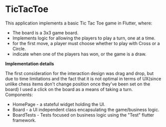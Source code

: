 # TicTacToe

This application implements a basic Tic Tac Toe game in Flutter, where:
* The board is a 3x3 game board.
* Implements logic for allowing the players to play a turn, one at a time.
* for the first move, a player must choose whether to play with Cross or a Circle.
* indicate when one of the players has won, or the game is a draw.

**Implementation details**  <br />

The first consideration for the interaction design was drag and drop, but due to time limitations and the fact that it is not optimal in terms of UX(since unlike chess items don't change position once they've been set on the board) I used a click on the board as a means of taking a turn. <br />
Components: 
* HomePage - a stateful widget holding the UI.
* Board - a UI independent class encapsulating the game/business logic. 
* BoardTests - Tests focused on business logic using the "Test" flutter framework. 
